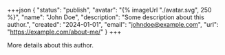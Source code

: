 +++json
{
  "status": "publish",
  "avatar": "{% imageUrl "./avatar.svg", 250 %}",
  "name": "John Doe",
  "description": "Some description about this author.",
  "created": "2024-01-01",
  "email": "johndoe@example.com",
  "url": "https://example.com/about-me/"
}
+++

More details about this author.
